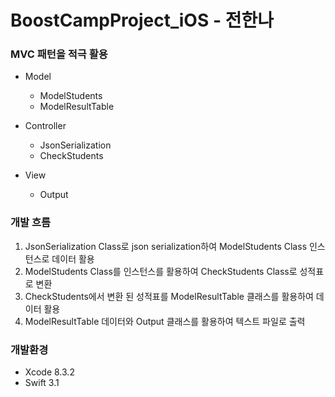 # BoostCampProject_iOS - 전한나

### MVC 패턴을 적극 활용
- Model
  - ModelStudents
  - ModelResultTable

- Controller
  - JsonSerialization
  - CheckStudents

- View
  - Output

### 개발 흐름
1. JsonSerialization Class로 json serialization하여 ModelStudents Class 인스턴스로 데이터 활용
2. ModelStudents Class를 인스턴스를 활용하여 CheckStudents Class로 성적표로 변환
3. CheckStudents에서 변환 된 성적표를 ModelResultTable 클래스를 활용하여 데이터 활용
4. ModelResultTable 데이터와 Output 클래스를 활용하여 텍스트 파일로 출력

### 개발환경
- Xcode 8.3.2
- Swift 3.1
